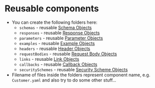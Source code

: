 Reusable components
===========

* You can create the following folders here:
  - `schemas` - reusable [Schema Objects](https://github.com/OAI/OpenAPI-Specification/blob/master/versions/3.0.2.md#schemaObject)
  - `responses` - reusable [Response Objects](https://github.com/OAI/OpenAPI-Specification/blob/master/versions/3.0.2.md#responseObject)
  - `parameters` - reusable [Parameter Objects](https://github.com/OAI/OpenAPI-Specification/blob/master/versions/3.0.2.md#parameterObject)
  - `examples` - reusable [Example Objects](https://github.com/OAI/OpenAPI-Specification/blob/master/versions/3.0.2.md#exampleObject)
  - `headers` - reusable [Header Objects](https://github.com/OAI/OpenAPI-Specification/blob/master/versions/3.0.2.md#headerObject)
  - `requestBodies` - reusable [Request Body Objects](https://github.com/OAI/OpenAPI-Specification/blob/master/versions/3.0.2.md#requestBodyObject)
  - `links` - reusable [Link Objects](https://github.com/OAI/OpenAPI-Specification/blob/master/versions/3.0.2.md#linkObject)
  - `callbacks` - reusable [Callback Objects](https://github.com/OAI/OpenAPI-Specification/blob/master/versions/3.0.2.md#callbackObject)
  - `securitySchemes` - reusable [Security Scheme Objects](https://github.com/OAI/OpenAPI-Specification/blob/master/versions/3.0.2.md#securitySchemeObject)
* Filename of files inside the folders represent component name, e.g. `Customer.yaml` and also try to do some other stuff...
